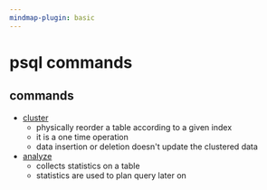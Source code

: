 ```yaml
---
mindmap-plugin: basic
---
```


# psql commands

## commands
- [cluster](https://www.postgresql.org/docs/current/sql-cluster.html)
   - physically reorder a table according to a given index
   - it is a one time operation
   - data insertion or deletion doesn't update the clustered data
- [analyze](https://www.postgresql.org/docs/current/sql-analyze.html)
   - collects statistics on a table
   - statistics are used to plan query later on